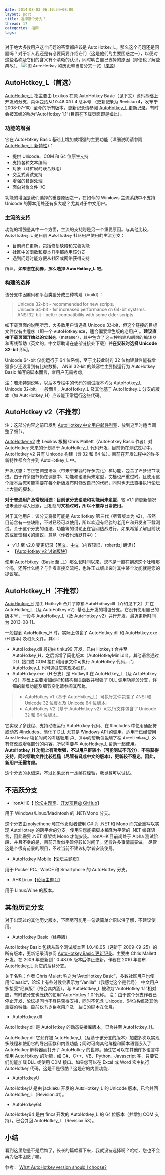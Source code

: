 ```yaml
---
date: 2014-08-03 06:10:54+08:00
layout: post
title: 选择哪个分支？
thread: 17
categories: 指南
tags:
---
```

对于绝大多数用户这个问题的答案都应该是 AutoHotkey_L，那么这个问题还是问题吗？对于新人我还是有必要简要介绍它们（这是他们的主要困惑之一），以便对这些名称及它们的含义有个清晰的认识，同时明白自己选择的原因（顺便也了解些典故）。
![](http://ww2.sinaimg.cn/mw690/6ef7171bgw1eh4n4soupoj20go0bp75a.jpg)
图 AutoHotkey 的历史和当前分支一览（[来源](http://maul-esel.github.io/ahkbook/en/images/versions.png)）

## AutoHotkey_L（首选）
[AutoHotkey_L](http://ahkscript.org/download/) 指主要由 Lexikos 在原 AutoHotkey Basic（见下文）源码基础上开发的分支，具体包括从1.0.48.05 L4 版本号 （更新记录为 Revision 4，发布于 2008-07-18）至今的所有版本，更新记录请参阅 [AutoHotkey_L 更新记录](http://ahkscript.org/docs/AHKL_ChangeLog.htm)。有时会被笼统的称为“AutoHotkey 1.1“（目前在下载页面即是如此）。

### 功能的增强

它在 AutoHotkey Basic 基础上增加或增强的主要功能（详细说明请参阅 [AutoHotkey_L 新特性](http://ahkcn.github.io/docs/AHKL_Features.htm)）：

* 提供 Unicode、COM 和 64 位原生支持
* 支持各种文本编码
* 对象（可扩展的联合数组）
* 交互式调试支持
* 增强的错误处理
* 面向对象文件 I/O

功能的增强是我们选择的重要原因之一，在如今的 Windows 主流系统中不支持 Unicode 的脚本用处还有多大呢？尤其对于中文用户。

### 主流的支持 

功能的增强是其中一个方面，主流的支持则是另一个重要原因。与其他比较，AutoHotkey_L 是目前 AutoHotkey 社区用户使用的主流分支：

* 目前尚在更新，包括修复缺陷和完善功能
* 社区中的函数和脚本几乎都适用该分支
* 遇到问题时能方便从社区或网络获得支持

所以，**如果您在犹豫，那么选择 AutoHotkey_L 吧**。

### 构建的选择

该分支中因编码和平台类型分成三种构建（build）：

> Unicode 32-bit - recommended for new scripts.  
>   Unicode 64-bit - for increased performance on 64-bit systems.  
>   ANSI 32-bit - better compatibility with some older scripts.   

如下载页面的说明所示，大多数用户请选择 Unicode 32-bit，但这个链接的目标文件仅有主程序（即一个 AutoHotkey.exe，适合偏爱绿色版的老用户）。**建议直接下载页面开始处的安装包**（Installer），其中包含了这三种构建和后面的编译器和离线帮助（英文的，中文帮助请在底部链接处下载）**并在安装时选择 Unicode 32-bit** 即可。

Unicode 64-bit 仅能运行于 64 位系统，至于比较此时的 32 位构建其性能有增强多少还没看到有比较数据。
ANSI 32-bit 的兼容性主要指运行为 AutoHotkey Basic 编写的脚本而言，新用户无需考虑。

注：若未特别说明，以后本专栏中的代码的测试版本均为 AutoHotkey_L Unicode 32-bit。一般而言，AutoHotkey_L 及其他基于 AutoHotkey_L 分支的版本（如 AutoHotkey_H）应该能正常运行这些代码。

## AutoHotkey v2（不推荐）

注：这部分内容之前已发到 [AutoHotkey 中文用户邮件列表](https://lists.sourceforge.net/lists/listinfo/ahkcn-user)，放到这里时适当调整了细节。

[AutoHotkey v2](http://ahkscript.org/v2/) 由 Lexikos 根据 Chris Mallett（AutoHotkey Basic 作者）对 AutoHotkey 未来的计划基于 AutoHotkey_L 代码开发，目前仍在测试过程中，AutoHotkey v2 只有 Unicode 构建（含 32 和 64 位）。目前在开发过程中的许多新特性都会合并到 AutoHotkey_L 中。

开发状态：它正在调整语法（带来不兼容的许多变化）和功能，包含了许多细节改进。由于许多细节仍在调整中、功能和语法尚未定型，文档也严重过时，且使用这个版本后您可能需要在每个新版发布时修改自己的代码，同时也无法直接执行论坛上大量的脚本。

**对于普通用户及常规用途：目前该分支语法和功能尚未定型**，较 v1.1 的更新情况也未全部写入日志，且相应的**文档过时，所以不推荐日常使用**。

对于其他用户：该分支将很可能是 AutoHotkey 第三代（尽管版本为 v2），虽然目前含有一些缺陷，不过已经可以使用，所以欢迎有经验的老用户和开发者下载测试。关于这个分支的语法、功能等的讨论正在官网热烈进行，如果希望了解目前状态或反馈相关的建议、意见（作者也活跃其中）：

* v1.1 至 v2.0 变更记录【[英文](http://ahkscript.org/v2/v2-changes.htm)、[中文](http://ahk8.com/thread-4926-post-30223.html#pid30223)（内容较旧，robertlzj 翻译）】
* 【[AutoHotkey v2 讨论版块](http://ahkscript.org/boards/viewforum.php?f=37)】

使用 AutoHotkey（Basic 至 _L）那么长时间以来，您不是一直在抱怨这个吐嘈那个吗，还等什么呢？与作者直接交流吧，也许正式版出来时其中某个功能就是您的提议呢。

## AutoHotkey_H（不推荐）

[AutoHotkey_H](http://www.autohotkey.net/%7EHotKeyIt/AutoHotkey/) 是由 HotkeyIt 合并了原有 AutoHotkey.dll（介绍见下文）并在AutoHotkey_L（及 AutoHotkey v2）基础上开发的增强分支。它没有使用自己的版本号，一般与 AutoHotkey_L（及 AutoHotkey v2）并行开发，最近更新时间为 2013-08-11。

一般提到 AutoHotkey_H 时，实际上包含了 AutoHotkey.dll 和 AutoHotkey.exe (H 版本) 及相关文件。其中：

* AutoHotkey.dll 最初由 tinku99 开发，已由 HotkeyIt 合并至 AutoHotkey_H，之后新增了简化版本（AutoHotkeyMini.dll）。其他语言通过 DLL 接口或 COM 接口利用该文件可执行 AutoHotkey 代码，而 AutoHotkey_L 也可通过它实现多线程。
* AutoHotkey.exe（H 分支）是 HotkeyIt 在 AutoHotkey_L（及 AutoHotkey v2）基础上主要增加线程和结构相关函数并增强了 DLL 调用功能的分支，详细的新增功能及细节变化请参阅其帮助。
>* AutoHotkey v1（基于 AutoHotkey_L）可执行文件包含了 ANSI 和 Unicode 32 位版本及 Unicode 64 位版本。  
>* AutoHotkey V2（基于 AutoHotkey v2）可执行文件包含了 Unicode 32 和 64 位版本。  

它实现了多线程、支持动态运行 AutoHotkey 代码、在 #Includes 中使用通配符或动态 #Includes、简化了 DLL 尤其是 Windows API 的调用，适用于已经使用 AutoHotkey 较长时间的有经验用 户。其中的帮助仅说明了在 AutoHotkey_L 外有修改或增强部分的内容，所以需要与 AutoHotkey_L 帮助一起使用。 **AutoHotkey_H 功能上有所增强，不过用户群较小（可能测试不充分）、不易获得支持，同时帮助文件比较粗糙（尽管有译成中文的版本），更新较不稳定。因此，新用户无需考虑。**

这个分支的水很深，不过如果您有一定编程经验，我觉得可以试试。

## 不活跃分支

* IronAHK【 [论坛主题页](http://www.autohotkey.com/forum/topic54494.html)、[开发项目@ GitHub](https://github.com/polyethene/IronAHK)】

用于 Windows/Linux/Macintosh 的 .NET/Mono 分支。

这个分支由 polyethene 和其他贡献者使用 C# 为 .NET 和 Mono 而完全重写以实现 AutoHotkey 的跨平台的分支。使用它您能把脚本编译为平常的 .NET 编译语言，因此需要 .NET 框架或 Mono 才能安装。IronAHK 目前尚处于 Alpha 测试阶段，并且不幸的是，目前开发似乎暂停较长时间了。还有许多事情需要做。
尽管这是个很有前景的项目，不过当前不建议初学者安装使用。

* AutoHotkey Mobile【[论坛主题页](http://www.autohotkey.com/forum/topic27146.html)】

用于 Pocket PC、WinCE 和 Smartphone 的 AutoHotkey 分支。

* AHKLinux【[论坛主题页](http://www.autohotkey.com/forum/topic50534.html)】

用于 Linux/Wine 的版本。

## 其他历史分支

对于出现过的其他历史版本，下面尽可能用一句话简单介绍以供了解，不建议使用。

* AutoHotkey Basic（经典版）

AutoHotkey Basic 包括从首个测试版本至 1.0.48.05（更新于 2009-09-25）的所有版本，更新记录请参阅 [AutoHotkey Basic 更新记录](http://ahkscript.org/docs/ChangeLogHelp.htm)。主要由 Chris Mallett 开发，在 2009 年更新到 1.0.48.05 版本后停止更新。作者在 2010 年宣布 AutoHotkey_L 为它的后续分支。

关于名称：作者 Chris Mallett 称之为“AutoHotkey Basic”，多数社区用户也使用”Classic“，论坛上有些时候会表示为“Vanilla”（我感觉这个是代号），中文用户多接受“经典版”（符合其内涵）。与 AutoHotkey_L 被称为“AutoHotkey 1.1”相对应，有时该分支也笼统的使用“AutoHotkey 1.0”代称。
注：由于这个分支作者已停止开发、论坛提问也不容易获得支持，同时不包含 Unicode、64位系统及其他重要的特性，目前仅有少数老用户及一些旧的脚本在使用。

* AutoHotkey.dll

AutoHotkey.dll 是 AutoHotkey 的动态链接库版本，已合并至 AutoHotkey_H。

AutoHotkey.dll 它允许被 AutoHotkey_L（及基于该分支的版本）加载多次以实现多线程和使用它的导出函数和内置功能；同时可向其他编程和脚本语言嵌入了 AutoHotkey 解释器而打开了 AutoHotkey 的世界。通过它可以在其他许多语言中使用 AutoHotkey 的功能，如 C#、C++、VB、Python、Javascript 等，只要它们能能加载 DLL 或使用 COM 接口。如果您可以在 Excel 或 Word 宏中执行 AutoHotkey 代码，这是不是很酷？这是它的内置功能.

* AutoHotkeyU

AutoHotkeyU 是由 jackieku 开发的 AutoHotkey_L 的 Unicode 版本，已合并回 AutoHotkey_L（Revision 41）。

* AutoHotkey64

AutoHotkey64 是由 fincs 开发的 AutoHotkey_L 的 64 位版本（并增加 COM 支持），已合并回 AutoHotkey_L（Revision 53）。
## 小结

看到这里您是不是后悔了，长长的篇幅看下来，我就没有选择啊？哈哈，您也不会再为版本困惑了嘛。

参考： [What AutoHotkey version should I choose?](http://maul-esel.github.io/ahkbook/en/What-Version-To-Choose.html)
